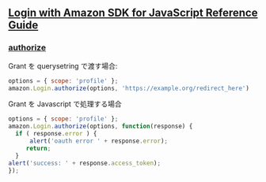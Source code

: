 ## [Login with Amazon SDK for JavaScript Reference Guide](https://developer.amazon.com/ja/docs/login-with-amazon/javascript-sdk-reference.html)

### [authorize](https://developer.amazon.com/ja/docs/login-with-amazon/javascript-sdk-reference.html#authorize)

Grant を querysetring で渡す場合:

~~~js
options = { scope: 'profile' };
amazon.Login.authorize(options, 'https://example.org/redirect_here')
~~~

Grant を Javascript で処理する場合

~~~js
options = { scope: 'profile' };
amazon.Login.authorize(options, function(response) {
  if ( response.error ) {
      alert('oauth error ' + response.error);
     return;
  }
alert('success: ' + response.access_token);
});
~~~
